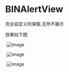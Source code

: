 # BINAlertView
完全自定义的弹窗,无所不展示

效果如下图

 ![image](https://github.com/shang1219178163/BINAlertView/blob/master/screenshot.png)

 ![image](https://github.com/shang1219178163/BINAlertView/blob/master/screenshot1.png)

 ![image](https://github.com/shang1219178163/BINAlertView/blob/master/screenshot2.png)
